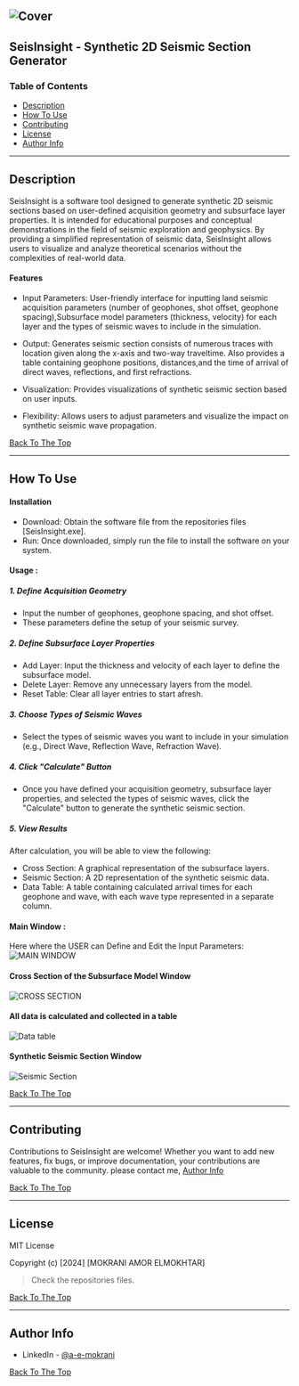 ![Cover](https://i.ibb.co/rm7V2gj/Cover.png)
---
## SeisInsight - Synthetic 2D Seismic Section Generator

### Table of Contents 

- [Description](#description)
- [How To Use](#how-to-use)
- [Contributing](#contributing)
- [License](#license)
- [Author Info](#author-info)

---

## Description

SeisInsight  is a software tool designed to generate synthetic 2D seismic sections based on user-defined acquisition geometry and subsurface layer properties. It is intended for educational purposes and conceptual demonstrations in the field of seismic exploration and geophysics. By providing a simplified representation of seismic data, SeisInsight  allows users to visualize and analyze theoretical scenarios without the complexities of real-world data.

#### Features

- Input Parameters: User-friendly interface for inputting land seismic acquisition parameters (number of geophones, shot offset, geophone spacing),Subsurface model parameters (thickness, velocity) for each layer and the types of seismic waves  to include in the simulation.

- Output: Generates seismic section consists of numerous traces with location given along the x-axis and two-way traveltime. 
Also provides a table containing geophone positions, distances,and the time of arrival of direct waves, reflections, and first refractions.

- Visualization: Provides visualizations of synthetic seismic section based on user inputs.

- Flexibility: Allows users to adjust parameters and visualize the impact on synthetic seismic wave propagation.


[Back To The Top](#table-of-contents)

---

## How To Use

#### Installation
- Download: Obtain the software file from the repositories files [SeisInsight.exe].
- Run: Once downloaded, simply run the file to install the software on your system. 

#### Usage : 

##### 1. Define Acquisition Geometry
  - Input the number of geophones, geophone spacing, and shot offset.
  - These parameters define the setup of your seismic survey.
##### 2. Define Subsurface Layer Properties
  - Add Layer: Input the thickness and velocity of each layer to define the subsurface model.
  - Delete Layer: Remove any unnecessary layers from the model.
  - Reset Table: Clear all layer entries to start afresh.
##### 3. Choose Types of Seismic Waves
  - Select the types of seismic waves you want to include in your simulation (e.g., Direct Wave, Reflection Wave, Refraction Wave).
##### 4. Click "Calculate" Button
  - Once you have defined your acquisition geometry, subsurface layer properties, and selected the types of seismic waves, click the "Calculate" button to generate the synthetic seismic     section.
##### 5. View Results
  After calculation, you will be able to view the following:
  - Cross Section: A graphical representation of the subsurface layers.
  - Seismic Section: A 2D representation of the synthetic seismic data.
  - Data Table: A table containing calculated arrival times for each geophone and wave, with each wave type represented in a separate column.

#### Main Window : 
Here where the USER can Define and Edit the Input Parameters:
![MAIN WINDOW](https://i.ibb.co/L6S5Sch/Main-window.png)

#### Cross Section of the Subsurface Model Window 

![CROSS SECTION](https://i.ibb.co/kyjpH4w/Cross-Section.png)

#### All data is calculated and collected in a table

![Data table](https://i.ibb.co/zZwFBmC/Table-Window.png)

####  Synthetic Seismic Section Window 

![Seismic Section](https://i.ibb.co/5xcQfhW/Section-Window.png)


[Back To The Top](#table-of-contents)

---

## Contributing

Contributions to SeisInsight  are welcome! Whether you want to add new features, fix bugs, or improve documentation, your contributions are valuable to the community.
please contact me, [Author Info](#author-info) 

[Back To The Top](#table-of-contents)

---

## License

MIT License

Copyright (c) [2024] [MOKRANI AMOR ELMOKHTAR]

> Check the repositories files. 

[Back To The Top](#table-of-contents)

---

## Author Info

- LinkedIn - [@a-e-mokrani](https://www.linkedin.com/in/a-e-mokrani/)


[Back To The Top](#table-of-contents)

